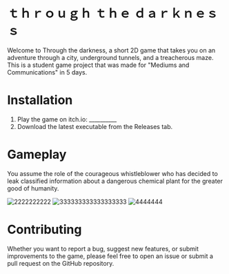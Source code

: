# ｔｈｒｏｕｇｈ ｔｈｅ ｄａｒｋｎｅｓｓ

Welcome to Through the darkness, a short 2D game that takes you on an adventure through a city, underground tunnels, and a treacherous maze.
This is a student game project that was made for "Mediums and Communications" in 5 days.

# Installation
1. Play the game on itch.io: __________
2. Download the latest executable from the Releases tab.

# Gameplay
You assume the role of the courageous whistleblower who has decided to leak classified information about a dangerous chemical plant for the greater good of humanity.

![2222222222](https://github.com/nullobjects/Through-The-Darkness/assets/20116149/939e8808-a766-4259-8dfb-11533605c5e0)
![333333333333333333](https://github.com/nullobjects/Through-The-Darkness/assets/20116149/eb58f6d2-562e-405f-a50a-9928268cc489)
![4444444](https://github.com/nullobjects/Through-The-Darkness/assets/20116149/bd98597e-3db1-4d79-9a44-a3a3429cccfa)
# Contributing
Whether you want to report a bug, suggest new features, or submit improvements to the game, please feel free to open an issue or submit a pull request on the GitHub repository.
